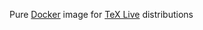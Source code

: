 Pure [Docker][Docker] image for [TeX Live][TeX Live] distributions

[Docker]: https://www.docker.com/
[TeX Live]: https://www.tug.org/texlive/

